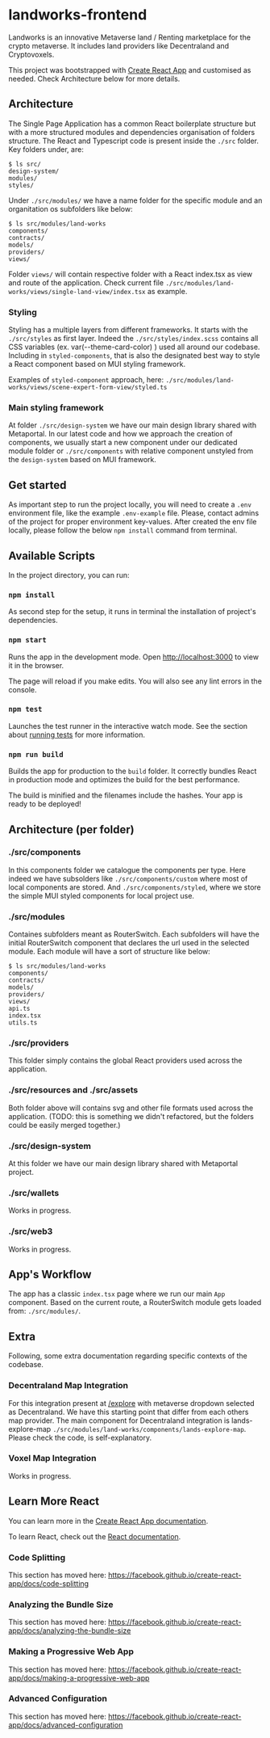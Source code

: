 # landworks-frontend

Landworks is an innovative Metaverse land / Renting marketplace for the crypto metaverse. It includes land providers like Decentraland and Cryptovoxels.

This project was bootstrapped with [Create React App](https://github.com/facebook/create-react-app) and customised as needed. Check Architecture below for more details.

## Architecture

The Single Page Application has a common React boilerplate structure but with a more structured modules and dependencies organisation of folders structure. The React and Typescript code is present inside the `./src` folder. Key folders under, are:

```shell
$ ls src/
design-system/
modules/
styles/
```

Under `./src/modules/` we have a name folder for the specific module and an organitation os subfolders like below:

```shell
$ ls src/modules/land-works
components/
contracts/
models/
providers/
views/
```

Folder `views/` will contain respective folder with a React index.tsx as view and route of the application. Check current file `./src/modules/land-works/views/single-land-view/index.tsx` as example.

### Styling

Styling has a multiple layers from different frameworks. It starts with the `./src/styles` as first layer. Indeed the `./src/styles/index.scss` contains all CSS variables (ex. var(--theme-card-color) ) used all around our codebase. Including in `styled-components`, that is also the designated best way to style a React component based on MUI styling framework.

Examples of `styled-component` approach, here:
`./src/modules/land-works/views/scene-expert-form-view/styled.ts`

### Main styling framework

At folder `./src/design-system` we have our main design library shared with Metaportal. In our latest code and how we approach the creation of components, we usually start a new component under our dedicated module folder or `./src/components` with relative component unstyled from the `design-system` based on MUI framework.

## Get started

As important step to run the project locally, you will need to create a `.env` environment file, like the example `.env-example` file.
Please, contact admins of the project for proper environment key-values. After created the env file locally, please follow the below `npm install` command from terminal.

## Available Scripts

In the project directory, you can run:

### `npm install`

As second step for the setup, it runs in terminal the installation of project's dependencies.

### `npm start`

Runs the app in the development mode.
Open [http://localhost:3000](http://localhost:3000) to view it in the browser.

The page will reload if you make edits.
You will also see any lint errors in the console.

### `npm test`

Launches the test runner in the interactive watch mode.
See the section about [running tests](https://facebook.github.io/create-react-app/docs/running-tests) for more information.

### `npm run build`

Builds the app for production to the `build` folder.
It correctly bundles React in production mode and optimizes the build for the best performance.

The build is minified and the filenames include the hashes.
Your app is ready to be deployed!

## Architecture (per folder)

### ./src/components

In this components folder we catalogue the components per type. Here indeed we have subsolders like `./src/components/custom` where most of local components are stored. And `./src/components/styled`, where we store the simple MUI styled components for local project use.

### ./src/modules
Containes subfolders meant as RouterSwitch. Each subfolders will have the initial RouterSwitch component that declares the url used in the selected module. Each module will have a sort of structure like below:

```shell
$ ls src/modules/land-works 
components/
contracts/
models/
providers/
views/
api.ts
index.tsx
utils.ts
```

### ./src/providers

This folder simply contains the global React providers used across the application.

### ./src/resources and ./src/assets

Both folder above will contains svg and other file formats used across the application. (TODO: this is something we didn't refactored, but the folders could be easily merged together.)

### ./src/design-system

At this folder we have our main design library shared with Metaportal project.

### ./src/wallets

Works in progress.

### ./src/web3

Works in progress.

## App's Workflow

The app has a classic `index.tsx` page where we run our main `App` component. Based on the current route, a RouterSwitch module gets loaded from: `./src/modules/`.

## Extra

Following, some extra documentation regarding specific contexts of the codebase.

### Decentraland Map Integration

For this integration present at [/explore](https://landworks.xyz/explore) with metaverse dropdown selected as Decentraland. We have this starting point that differ from each others map provider. The main component for Decentraland integration is lands-explore-map `./src/modules/land-works/components/lands-explore-map`. Please check the code, is self-explanatory.

### Voxel Map Integration

Works in progress.

## Learn More React

You can learn more in the [Create React App documentation](https://facebook.github.io/create-react-app/docs/getting-started).

To learn React, check out the [React documentation](https://reactjs.org/).

### Code Splitting

This section has moved here: <https://facebook.github.io/create-react-app/docs/code-splitting>

### Analyzing the Bundle Size

This section has moved here: <https://facebook.github.io/create-react-app/docs/analyzing-the-bundle-size>

### Making a Progressive Web App

This section has moved here: <https://facebook.github.io/create-react-app/docs/making-a-progressive-web-app>

### Advanced Configuration

This section has moved here: <https://facebook.github.io/create-react-app/docs/advanced-configuration>
